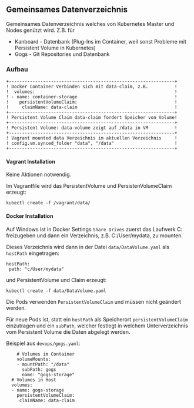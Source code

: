 Gemeinsames Datenverzeichnis
----------------------------

Gemeinsames Datenverzeichnis welches von Kubernetes Master und Nodes genützt wird. Z.B. für
* Kanboard - Datenbank (Plug-Ins im Container, weil sonst Probleme mit Persistent Volume in Kubernetes)
* Gogs - Git Repositories und Datenbank

### Aufbau

    +---------------------------------------------------------------+
    ! Docker Container Verbinden sich mit data-claim, z.B.          !	
    !  volumes:                                                     !
    ! - name: container-storage                                     !                                     
    !    persistentVolumeClaim:                                     !
    !     claimName: data-claim                                     !	
    +---------------------------------------------------------------+
    ! Persistent Volume Claim data-claim fordert Speicher von Volume!	
    +---------------------------------------------------------------+
    ! Persistent Volume: data-volume zeigt auf /data in VM          !	
    +---------------------------------------------------------------+
    ! Vagrant mounted data Verzeichnis im aktuellen Verzeichnis     !
    ! config.vm.synced_folder "data", "/data"                       !                 
    +---------------------------------------------------------------+
    
#### Vagrant Installation

Keine Aktionen notwendig. 

Im Vagrantfile wird das PersistentVolume und PersistenVolumeClaim erzeugt:

	kubectl create -f /vagrant/data/
	
#### Docker Installation

Auf Windows ist in Docker Settings `Share Drives` zuerst das Laufwerk C: freizugeben und dann ein Verzeichnis, z.B. C:/User/mydata, zu mounten.

Dieses Verzeichnis wird dann in der Datei `data/DataVolume.yaml` als `hostPath` eingetragen: 

    hostPath:
     path: "c/User/mydata"
     
und PersistentVolume und Claim erzeugt:

	kubectl create -f data/DataVolume.yaml

Die Pods verwenden `PersistentVolumeClaim` und müssen nicht geändert werden.

Für neue Pods ist, statt ein `hostPath` als Speicherort `persistentVolumeClaim` einzutragen und ein `subPath`, welcher festlegt in welchem Unterverzeichnis vom Persistent Volume die Daten abgelegt werden.

Beispiel aus `devops/gogs.yaml`:

	    # Volumes im Container
	    volumeMounts:
	    - mountPath: "/data"
	      subPath: gogs           
	      name: "gogs-storage"
	  # Volumes in Host
	  volumes:
	  - name: gogs-storage
	    persistentVolumeClaim:
	     claimName: data-claim  
		    
    